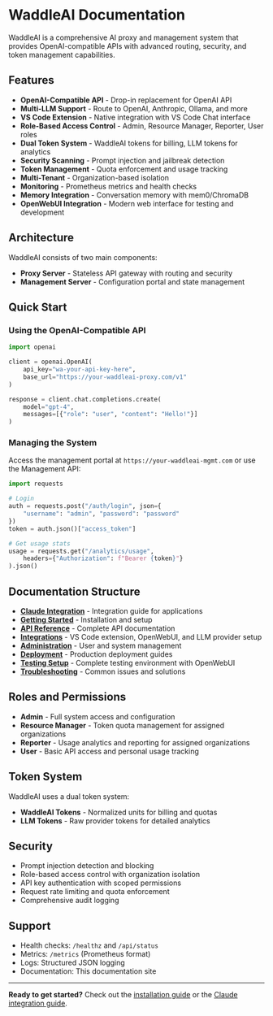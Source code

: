 # WaddleAI Documentation

WaddleAI is a comprehensive AI proxy and management system that provides OpenAI-compatible APIs with advanced routing, security, and token management capabilities.

## Features

- **OpenAI-Compatible API** - Drop-in replacement for OpenAI API
- **Multi-LLM Support** - Route to OpenAI, Anthropic, Ollama, and more
- **VS Code Extension** - Native integration with VS Code Chat interface
- **Role-Based Access Control** - Admin, Resource Manager, Reporter, User roles
- **Dual Token System** - WaddleAI tokens for billing, LLM tokens for analytics
- **Security Scanning** - Prompt injection and jailbreak detection
- **Token Management** - Quota enforcement and usage tracking
- **Multi-Tenant** - Organization-based isolation
- **Monitoring** - Prometheus metrics and health checks
- **Memory Integration** - Conversation memory with mem0/ChromaDB
- **OpenWebUI Integration** - Modern web interface for testing and development

## Architecture

WaddleAI consists of two main components:

- **Proxy Server** - Stateless API gateway with routing and security
- **Management Server** - Configuration portal and state management

## Quick Start

### Using the OpenAI-Compatible API

```python
import openai

client = openai.OpenAI(
    api_key="wa-your-api-key-here",
    base_url="https://your-waddleai-proxy.com/v1"
)

response = client.chat.completions.create(
    model="gpt-4",
    messages=[{"role": "user", "content": "Hello!"}]
)
```

### Managing the System

Access the management portal at `https://your-waddleai-mgmt.com` or use the Management API:

```python
import requests

# Login
auth = requests.post("/auth/login", json={
    "username": "admin", "password": "password"
})
token = auth.json()["access_token"]

# Get usage stats
usage = requests.get("/analytics/usage", 
    headers={"Authorization": f"Bearer {token}"}
).json()
```

## Documentation Structure

- **[Claude Integration](CLAUDE.md)** - Integration guide for applications
- **[Getting Started](getting-started/)** - Installation and setup
- **[API Reference](api/)** - Complete API documentation
- **[Integrations](integrations/)** - VS Code extension, OpenWebUI, and LLM provider setup
- **[Administration](administration/)** - User and system management
- **[Deployment](deployment/)** - Production deployment guides
- **[Testing Setup](../TESTING_SETUP.md)** - Complete testing environment with OpenWebUI
- **[Troubleshooting](troubleshooting/)** - Common issues and solutions

## Roles and Permissions

- **Admin** - Full system access and configuration
- **Resource Manager** - Token quota management for assigned organizations
- **Reporter** - Usage analytics and reporting for assigned organizations
- **User** - Basic API access and personal usage tracking

## Token System

WaddleAI uses a dual token system:

- **WaddleAI Tokens** - Normalized units for billing and quotas
- **LLM Tokens** - Raw provider tokens for detailed analytics

## Security

- Prompt injection detection and blocking
- Role-based access control with organization isolation
- API key authentication with scoped permissions
- Request rate limiting and quota enforcement
- Comprehensive audit logging

## Support

- Health checks: `/healthz` and `/api/status`
- Metrics: `/metrics` (Prometheus format)
- Logs: Structured JSON logging
- Documentation: This documentation site

---

**Ready to get started?** Check out the [installation guide](getting-started/installation.md) or the [Claude integration guide](CLAUDE.md).